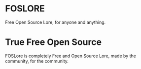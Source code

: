 # FOSLORE
Free Open Source Lore, for anyone and anything.

# True Free Open Source
FOSLore is completely Free and Open Source Lore, made by the community, for the community.
